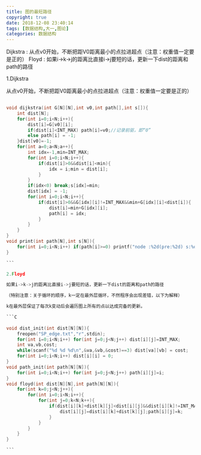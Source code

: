 ```yaml
---
title: 图的最短路径
copyright: true
date: 2018-12-08 23:40:14
tags: [数据结构,大一,图论]
categories: 数据结构
---
```

Dijkstra : 从点v0开始，不断把距V0距离最小的点拉进超点（注意：权重值一定要是正的）
Floyd : 如果i->k->j的距离比直接i->j要短的话，更新一下dist的距离和path的路径
<!-- More -->
1.Dijkstra

从点v0开始，不断把距V0距离最小的点拉进超点（注意：权重值一定要是正的）

```C
​
void dijkstra(int G[N][N],int v0,int path[],int s[]){
	int dist[N];
	for(int i=0;i<N;i++){
		dist[i]=G[v0][i];
		if(dist[i]<INT_MAX) path[i]=v0;//记录前驱，即“0”
		else path[i] = -1; 
	}dist[v0]=-1;
	for(int a=0;a<N;a++){
		int idx=-1,min=INT_MAX;
		for(int i=0;i<N;i++){
			if(dist[i]>0&&dist[i]<min){
				idx = i;min = dist[i];
			}
		}
		if(idx<0) break;s[idx]=min;
		dist[idx] = -1;
		for(int i=0;i<N;i++){
			if(dist[i]>0&&G[idx][i]!=INT_MAX&&min+G[idx][i]<dist[i]){
				dist[i]=min+G[idx][i];
				path[i] = idx;
			}
		}
	}
}
void print(int path[N],int s[N]){
	for(int i=0;i<N;i++) if(path[i]>=0) printf("node :%2d(pre:%2d) s:%d \n",i,path[i],s[i]);
}

​```

2.Floyd

如果i->k->j的距离比直接i->j要短的话，更新一下dist的距离和path的路径

（特别注意：关于循环的顺序，k一定在最外层循环，不然程序会出现差错，以下为解释）

k在最外层保证了每次k变动后会遍历图上所有的点以达成完备的更新。

```C
​
void dist_init(int dist[N][N]){
	freopen("SP_edge.txt","r",stdin);
	for(int i=0;i<N;i++) for(int j=0;j<N;j++) dist[i][j]=INT_MAX;
	int va,vb,cost;
	while(scanf("%d %d %d\n",&va,&vb,&cost)==3) dist[va][vb] = cost;
	for(int i=0;i<N;i++) dist[i][i] = 0;
}
void path_init(int path[N][N]){
	for(int i=0;i<N;i++) for(int j=0;j<N;j++) path[i][j]=i;
}
void floyd(int dist[N][N],int path[N][N]){
	for(int k=0;j<N;j++){
		for(int i=0;i<N;i++){
			for(int j=0;k<N;k++){
				if(dist[i][k]+dist[k][j]<dist[i][j]&&dist[i][k]!=INT_MAX&&dist[k][j]!=INT_MAX){
					dist[i][j]=dist[i][k]+dist[k][j];path[i][j]=k;
				}
			}
		}
	}
}

​```
